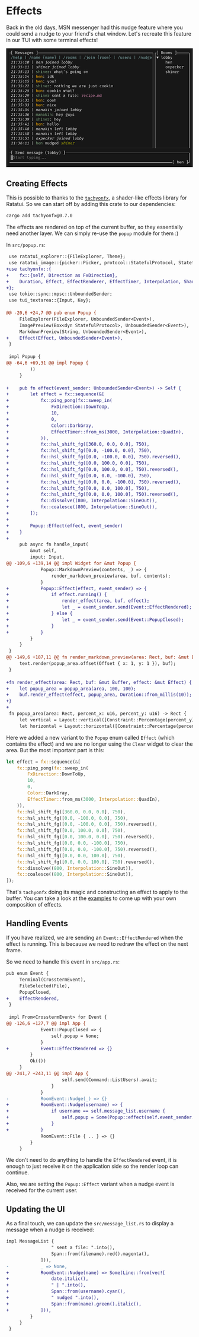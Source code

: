 # Effects

Back in the old days, MSN messenger had this nudge feature where you could send a nudge to your friend's chat window. Let's recreate this feature in our TUI with some terminal effects!

![effects](images/effects.gif)

## Creating Effects

This is possible to thanks to the [`tachyonfx`](https://github.com/junkdog/tachyonfx), a shader-like effects library for Ratatui. So we can start off by adding this crate to our dependencies:

```sh
cargo add tachyonfx@0.7.0
```

The effects are rendered on top of the current buffer, so they essentially need another layer. We can simply re-use the `popup` module for them :)

In `src/popup.rs`:

```diff
 use ratatui_explorer::{FileExplorer, Theme};
 use ratatui_image::{picker::Picker, protocol::StatefulProtocol, StatefulImage};
+use tachyonfx::{
+    fx::{self, Direction as FxDirection},
+    Duration, Effect, EffectRenderer, EffectTimer, Interpolation, Shader,
+};
 use tokio::sync::mpsc::UnboundedSender;
 use tui_textarea::{Input, Key};

@@ -20,6 +24,7 @@ pub enum Popup {
     FileExplorer(FileExplorer, UnboundedSender<Event>),
     ImagePreview(Box<dyn StatefulProtocol>, UnboundedSender<Event>),
     MarkdownPreview(String, UnboundedSender<Event>),
+    Effect(Effect, UnboundedSender<Event>),
 }

 impl Popup {
@@ -64,6 +69,31 @@ impl Popup {
         ))
     }

+    pub fn effect(event_sender: UnboundedSender<Event>) -> Self {
+        let effect = fx::sequence(&[
+            fx::ping_pong(fx::sweep_in(
+                FxDirection::DownToUp,
+                10,
+                0,
+                Color::DarkGray,
+                EffectTimer::from_ms(3000, Interpolation::QuadIn),
+            )),
+            fx::hsl_shift_fg([360.0, 0.0, 0.0], 750),
+            fx::hsl_shift_fg([0.0, -100.0, 0.0], 750),
+            fx::hsl_shift_fg([0.0, -100.0, 0.0], 750).reversed(),
+            fx::hsl_shift_fg([0.0, 100.0, 0.0], 750),
+            fx::hsl_shift_fg([0.0, 100.0, 0.0], 750).reversed(),
+            fx::hsl_shift_fg([0.0, 0.0, -100.0], 750),
+            fx::hsl_shift_fg([0.0, 0.0, -100.0], 750).reversed(),
+            fx::hsl_shift_fg([0.0, 0.0, 100.0], 750),
+            fx::hsl_shift_fg([0.0, 0.0, 100.0], 750).reversed(),
+            fx::dissolve((800, Interpolation::SineOut)),
+            fx::coalesce((800, Interpolation::SineOut)),
+        ]);
+
+        Popup::Effect(effect, event_sender)
+    }
+
     pub async fn handle_input(
         &mut self,
         input: Input,
@@ -109,6 +139,14 @@ impl Widget for &mut Popup {
             Popup::MarkdownPreview(contents, _) => {
                 render_markdown_preview(area, buf, contents);
             }
+            Popup::Effect(effect, event_sender) => {
+                if effect.running() {
+                    render_effect(area, buf, effect);
+                    let _ = event_sender.send(Event::EffectRendered);
+                } else {
+                    let _ = event_sender.send(Event::PopupClosed);
+                }
+            }
         }
     }
 }
@@ -149,6 +187,11 @@ fn render_markdown_preview(area: Rect, buf: &mut Buffer, contents: &str) {
     text.render(popup_area.offset(Offset { x: 1, y: 1 }), buf);
 }

+fn render_effect(area: Rect, buf: &mut Buffer, effect: &mut Effect) {
+    let popup_area = popup_area(area, 100, 100);
+    buf.render_effect(effect, popup_area, Duration::from_millis(10));
+}
+
 fn popup_area(area: Rect, percent_x: u16, percent_y: u16) -> Rect {
     let vertical = Layout::vertical([Constraint::Percentage(percent_y)]).flex(Flex::Center);
     let horizontal = Layout::horizontal([Constraint::Percentage(percent_x)]).flex(Flex::Center);
```

Here we added a new variant to the `Popup` enum called `Effect` (which contains the effect) and we are no longer using the `Clear` widget to clear the area. But the most important part is this:

```rust
let effect = fx::sequence(&[
    fx::ping_pong(fx::sweep_in(
        FxDirection::DownToUp,
        10,
        0,
        Color::DarkGray,
        EffectTimer::from_ms(3000, Interpolation::QuadIn),
    )),
    fx::hsl_shift_fg([360.0, 0.0, 0.0], 750),
    fx::hsl_shift_fg([0.0, -100.0, 0.0], 750),
    fx::hsl_shift_fg([0.0, -100.0, 0.0], 750).reversed(),
    fx::hsl_shift_fg([0.0, 100.0, 0.0], 750),
    fx::hsl_shift_fg([0.0, 100.0, 0.0], 750).reversed(),
    fx::hsl_shift_fg([0.0, 0.0, -100.0], 750),
    fx::hsl_shift_fg([0.0, 0.0, -100.0], 750).reversed(),
    fx::hsl_shift_fg([0.0, 0.0, 100.0], 750),
    fx::hsl_shift_fg([0.0, 0.0, 100.0], 750).reversed(),
    fx::dissolve((800, Interpolation::SineOut)),
    fx::coalesce((800, Interpolation::SineOut)),
]);
```

That's `tachyonfx` doing its magic and constructing an effect to apply to the buffer. You can take a look at the [examples](https://github.com/junkdog/tachyonfx/tree/development/examples) to come up with your own composition of effects.

## Handling Events

If you have realized, we are sending an `Event::EffectRendered` when the effect is running. This is because we need to redraw the effect on the next frame.

So we need to handle this event in `src/app.rs`:

```diff
pub enum Event {
     Terminal(CrosstermEvent),
     FileSelected(File),
     PopupClosed,
+    EffectRendered,
 }

 impl From<CrosstermEvent> for Event {
@@ -126,6 +127,7 @@ impl App {
             Event::PopupClosed => {
                 self.popup = None;
             }
+            Event::EffectRendered => {}
         }
         Ok(())
     }
@@ -241,7 +243,11 @@ impl App {
                     self.send(Command::ListUsers).await;
                 }
             }
-            RoomEvent::Nudge(_) => {}
+            RoomEvent::Nudge(username) => {
+                if username == self.message_list.username {
+                    self.popup = Some(Popup::effect(self.event_sender.clone()));
+                }
+            }
             RoomEvent::File { .. } => {}
         }
     }
```

We don't need to do anything to handle the `EffectRendered` event, it is enough to just receive it on the application side so the render loop can continue.

Also, we are setting the `Popup::Effect` variant when a nudge event is received for the current user.

## Updating the UI

As a final touch, we can update the `src/message_list.rs` to display a message when a nudge is received:

```diff
impl MessageList {
                 " sent a file: ".into(),
                 Span::from(filename).red().magenta(),
             ])),
-            _ => None,
+            RoomEvent::Nudge(name) => Some(Line::from(vec![
+                date.italic(),
+                " | ".into(),
+                Span::from(username).cyan(),
+                " nudged ".into(),
+                Span::from(name).green().italic(),
+            ])),
         }
     }
 }
```
